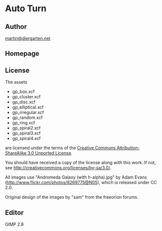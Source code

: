 Auto Turn
=========

Author
------

martin@diergarten.net

Homepage
--------


License
-------

The assets

* gp_box.xcf
* gp_cluster.xcf
* gp_disc.xcf
* gp_elliptical.xcf
* gp_irregular.xcf
* gp_random.xcf
* gp_ring.xcf
* gp_spiral2.xcf
* gp_spiral3.xcf
* gp_spiral4.xcf

are licensed under the terms of the
[Creative Commons Attribution-ShareAlike 3.0 Unported License](../../../COPYING).

You should have received a copy of the license along with this
work.  If not, see <http://creativecommons.org/licenses/by-sa/3.0/>.

All images use "Andromeda Galaxy (with h-alpha).jpg" by Adam Evans
(http://www.flickr.com/photos/8269775@N05), which is released under CC 2.0.

Original design of the images by "sam" from the freeorion forums.

Editor
------

GIMP 2.8
